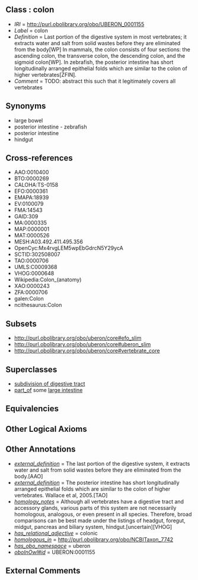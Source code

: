 
## Class : colon

 * *IRI* = http://purl.obolibrary.org/obo/UBERON_0001155
 * *Label* = colon
 * *Definition* = Last portion of the digestive system in most vertebrates; it extracts water and salt from solid wastes before they are eliminated from the body[WP] In mammals, the colon consists of four sections: the ascending colon, the transverse colon, the descending colon, and the sigmoid colon[WP]. In zebrafish, the posterior intestine has short longitudinally arranged epithelial folds which are similar to the colon of higher vertebrates[ZFIN].
 * *Comment* = TODO: abstract this such that it legitimately covers all vertebrates

## Synonyms

 * large bowel
 * posterior intestine - zebrafish
 * posterior intestine
 * hindgut

## Cross-references

 * AAO:0010400
 * BTO:0000269
 * CALOHA:TS-0158
 * EFO:0000361
 * EMAPA:18939
 * EV:0100079
 * FMA:14543
 * GAID:309
 * MA:0000335
 * MAP:0000001
 * MAT:0000526
 * MESH:A03.492.411.495.356
 * OpenCyc:Mx4rvgLEM5wpEbGdrcN5Y29ycA
 * SCTID:302508007
 * TAO:0000706
 * UMLS:C0009368
 * VHOG:0000648
 * Wikipedia:Colon_(anatomy)
 * XAO:0000243
 * ZFA:0000706
 * galen:Colon
 * ncithesaurus:Colon

## Subsets

 * http://purl.obolibrary.org/obo/uberon/core#efo_slim
 * http://purl.obolibrary.org/obo/uberon/core#uberon_slim
 * http://purl.obolibrary.org/obo/uberon/core#vertebrate_core

## Superclasses

 * [subdivision of digestive tract](../../UBERON/21/UBERON_0004921.md)
 * [part_of](../../BFO/50/BFO_0000050.md) some [large intestine](../../UBERON/59/UBERON_0000059.md)

## Equivalencies


## Other Logical Axioms


## Other Annotations

 * *[external_definition](../../UBPROP/01/UBPROP_0000001.md)* = The last portion of the digestive system, it extracts water and salt from solid wastes before they are eliminated from the body.[AAO]
 * *[external_definition](../../UBPROP/01/UBPROP_0000001.md)* = The posterior intestine has short longitudinally arranged epithelial folds which are similar to the colon of higher vertebrates. Wallace et al, 2005.[TAO]
 * *[homology_notes](../../UBPROP/03/UBPROP_0000003.md)* = Although all vertebrates have a digestive tract and accessory glands, various parts of this system are not necessarily homologous, analogous, or even present in all species. Therefore, broad comparisons can be best made under the listings of headgut, foregut, midgut, pancreas and biliary system, hindgut.[uncertain][VHOG]
 * *[has_relational_adjective](../../UBPROP/07/UBPROP_0000007.md)* = colonic
 * *[homologous_in](../../core#homologous/in/core#homologous_in.md)* = http://purl.obolibrary.org/obo/NCBITaxon_7742
 * *[has_obo_namespace](../../ce/oboInOwl#hasOBONamespace.md)* = uberon
 * *[oboInOwl#id](../../id/oboInOwl#id.md)* = UBERON:0001155

## External Comments

